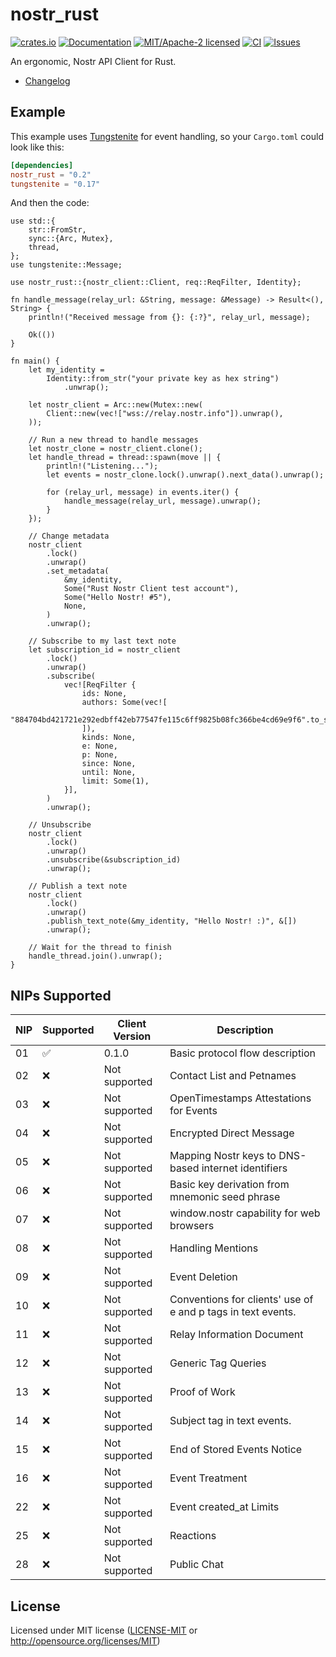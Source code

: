 # nostr_rust

[![crates.io](https://img.shields.io/crates/v/nostr_rust.svg)](https://crates.io/crates/nostr_rust)
[![Documentation](https://docs.rs/nostr_rust/badge.svg)](https://docs.rs/nostr_rust)
[![MIT/Apache-2 licensed](https://img.shields.io/crates/l/nostr_rust.svg)](./LICENSE.txt)
[![CI](https://github.com/0xtlt/nostr_rust/actions/workflows/ci.yml/badge.svg)](https://github.com/0xtlt/nostr_rust/actions/workflows/ci.yml)
[![Issues](https://img.shields.io/github/issues/0xtlt/nostr_rust)](https://img.shields.io/github/issues/0xtlt/nostr_rust)

An ergonomic, Nostr API Client for Rust.

- [Changelog](CHANGELOG.md)

## Example

This example uses [Tungstenite](https://crates.io/crates/tungstenite) for event handling, so your `Cargo.toml` could look like this:

```toml
[dependencies]
nostr_rust = "0.2"
tungstenite = "0.17"
```

And then the code:

```rust,norun
use std::{
    str::FromStr,
    sync::{Arc, Mutex},
    thread,
};
use tungstenite::Message;

use nostr_rust::{nostr_client::Client, req::ReqFilter, Identity};

fn handle_message(relay_url: &String, message: &Message) -> Result<(), String> {
    println!("Received message from {}: {:?}", relay_url, message);

    Ok(())
}

fn main() {
    let my_identity =
        Identity::from_str("your private key as hex string")
            .unwrap();

    let nostr_client = Arc::new(Mutex::new(
        Client::new(vec!["wss://relay.nostr.info"]).unwrap(),
    ));

    // Run a new thread to handle messages
    let nostr_clone = nostr_client.clone();
    let handle_thread = thread::spawn(move || {
        println!("Listening...");
        let events = nostr_clone.lock().unwrap().next_data().unwrap();

        for (relay_url, message) in events.iter() {
            handle_message(relay_url, message).unwrap();
        }
    });

    // Change metadata
    nostr_client
        .lock()
        .unwrap()
        .set_metadata(
            &my_identity,
            Some("Rust Nostr Client test account"),
            Some("Hello Nostr! #5"),
            None,
        )
        .unwrap();

    // Subscribe to my last text note
    let subscription_id = nostr_client
        .lock()
        .unwrap()
        .subscribe(
            vec![ReqFilter {
                ids: None,
                authors: Some(vec![
                    "884704bd421721e292edbff42eb77547fe115c6ff9825b08fc366be4cd69e9f6".to_string(),
                ]),
                kinds: None,
                e: None,
                p: None,
                since: None,
                until: None,
                limit: Some(1),
            }],
        )
        .unwrap();

    // Unsubscribe
    nostr_client
        .lock()
        .unwrap()
        .unsubscribe(&subscription_id)
        .unwrap();

    // Publish a text note
    nostr_client
        .lock()
        .unwrap()
        .publish_text_note(&my_identity, "Hello Nostr! :)", &[])
        .unwrap();

    // Wait for the thread to finish
    handle_thread.join().unwrap();
}
```

## NIPs Supported

| NIP | Supported | Client Version | Description                                                  |
| --- | --------- | -------------- | ------------------------------------------------------------ |
| 01  | ✅        | 0.1.0          | Basic protocol flow description                              |
| 02  | ❌        | Not supported  | Contact List and Petnames                                    |
| 03  | ❌        | Not supported  | OpenTimestamps Attestations for Events                       |
| 04  | ❌        | Not supported  | Encrypted Direct Message                                     |
| 05  | ❌        | Not supported  | Mapping Nostr keys to DNS-based internet identifiers         |
| 06  | ❌        | Not supported  | Basic key derivation from mnemonic seed phrase               |
| 07  | ❌        | Not supported  | window.nostr capability for web browsers                     |
| 08  | ❌        | Not supported  | Handling Mentions                                            |
| 09  | ❌        | Not supported  | Event Deletion                                               |
| 10  | ❌        | Not supported  | Conventions for clients' use of e and p tags in text events. |
| 11  | ❌        | Not supported  | Relay Information Document                                   |
| 12  | ❌        | Not supported  | Generic Tag Queries                                          |
| 13  | ❌        | Not supported  | Proof of Work                                                |
| 14  | ❌        | Not supported  | Subject tag in text events.                                  |
| 15  | ❌        | Not supported  | End of Stored Events Notice                                  |
| 16  | ❌        | Not supported  | Event Treatment                                              |
| 22  | ❌        | Not supported  | Event created_at Limits                                      |
| 25  | ❌        | Not supported  | Reactions                                                    |
| 28  | ❌        | Not supported  | Public Chat                                                  |

## License

Licensed under MIT license ([LICENSE-MIT](LICENSE-MIT) or <http://opensource.org/licenses/MIT>)
